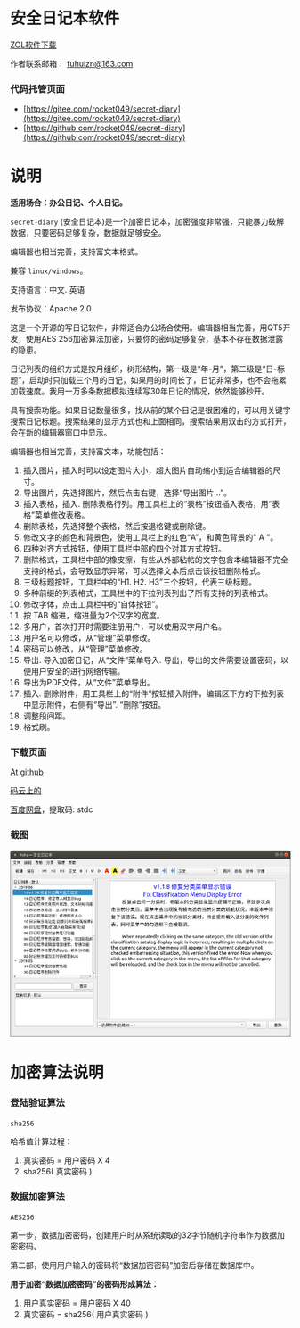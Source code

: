 # 安全日记本软件
[ZOL软件下载](http://xiazai.zol.com.cn/detail/48/472109.shtml)

作者联系邮箱： fuhuizn@163.com

### 代码托管页面
- [https://gitee.com/rocket049/secret-diary](https://gitee.com/rocket049/secret-diary)
- [https://github.com/rocket049/secret-diary](https://github.com/rocket049/secret-diary)

# 说明

**适用场合：办公日记、个人日记。**

`secret-diary` (安全日记本)是一个加密日记本，加密强度非常强，只能暴力破解数据，只要密码足够复杂，数据就足够安全。

编辑器也相当完善，支持富文本格式。

兼容 `linux/windows`。

支持语言：中文. 英语

发布协议：Apache 2.0

这是一个开源的写日记软件，非常适合办公场合使用。编辑器相当完善，用QT5开发，使用AES 256加密算法加密，只要你的密码足够复杂，基本不存在数据泄露的隐患。

日记列表的组织方式是按月组织，树形结构，第一级是“年-月”，第二级是“日-标题”，启动时只加载三个月的日记，如果用的时间长了，日记非常多，也不会拖累加载速度。我用一万多条数据模拟连续写30年日记的情况，依然能够秒开。

具有搜索功能。如果日记数量很多，找从前的某个日记是很困难的，可以用关键字搜索日记标题。搜索结果的显示方式也和上面相同，搜索结果用双击的方式打开，会在新的编辑器窗口中显示。

编辑器也相当完善，支持富文本，功能包括：

1. 插入图片，插入时可以设定图片大小，超大图片自动缩小到适合编辑器的尺寸。
2. 导出图片，先选择图片，然后点击右键，选择“导出图片...”。
3. 插入表格，插入. 删除表格行列。用工具栏上的“表格”按钮插入表格，用“表格”菜单修改表格。
4. 删除表格，先选择整个表格，然后按退格键或删除键。
5. 修改文字的颜色和背景色，使用工具栏上的红色“A”，和黄色背景的" A "。
6. 四种对齐方式按钮，使用工具栏中部的四个对其方式按钮。
7. 删除格式，工具栏中部的橡皮擦，有些从外部粘帖的文字包含本编辑器不完全支持的格式，会导致显示异常，可以选择文本后点击该按钮删除格式。
8. 三级标题按钮，工具栏中的“H1. H2. H3”三个按钮，代表三级标题。
9. 多种前缀的列表格式，工具栏中的下拉列表列出了所有支持的列表格式。
10. 修改字体，点击工具栏中的“自体按钮”。
11. 按 TAB 缩进，缩进量为2个汉字的宽度。
12. 多用户，首次打开时需要注册用户，可以使用汉字用户名。
13. 用户名可以修改，从“管理”菜单修改。
14. 密码可以修改，从“管理”菜单修改。
15. 导出. 导入加密日记，从“文件”菜单导入. 导出，导出的文件需要设置密码，以便用户安全的进行网络传输。
16. 导出为PDF文件，从“文件”菜单导出。
17. 插入. 删除附件，用工具栏上的“附件”按钮插入附件，编辑区下方的下拉列表中显示附件，右侧有“导出”. “删除”按钮。
18. 调整段间距。 
19. 格式刷。

### 下载页面

[At github](https://github.com/rocket049/secret-diary/releases)

[码云上的](https://gitee.com/rocket049/secret-diary/releases)

[百度网盘](https://pan.baidu.com/s/14Ltsh1WiuKhHgMA7KgA-dw)，提取码: stdc

### 截图
![界面](images/diary.jpg)

# 加密算法说明

### 登陆验证算法
`sha256`

哈希值计算过程： 

1. 真实密码 = 用户密码 X 4
2. sha256( 真实密码 )

### 数据加密算法
`AES256`

第一步，数据加密密码，创建用户时从系统读取的32字节随机字符串作为数据加密密码。

第二部，使用用户输入的密码将“数据加密密码”加密后存储在数据库中。

**用于加密“数据加密密码”的密码形成算法：**

1. 用户真实密码 = 用户密码 X 40
2. 真实密码 = sha256( 用户真实密码 )


